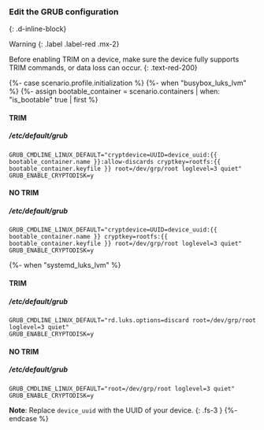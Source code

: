 ### Edit the GRUB configuration
{: .d-inline-block}

Warning
{: .label .label-red .mx-2}

Before enabling TRIM on a device, make sure the device fully supports TRIM commands, or data loss can occur.
{: .text-red-200}

{%- case scenario.profile.initialization %}
  {%- when "busybox_luks_lvm" %}
    {%- assign bootable_container = scenario.containers | when: "is_bootable" true | first %}
#### TRIM
##### /etc/default/grub
```
GRUB_CMDLINE_LINUX_DEFAULT="cryptdevice=UUID=device_uuid:{{ bootable_container.name }}:allow-discards cryptkey=rootfs:{{ bootable_container.keyfile }} root=/dev/grp/root loglevel=3 quiet"
GRUB_ENABLE_CRYPTODISK=y
```
#### NO TRIM
##### /etc/default/grub
```
GRUB_CMDLINE_LINUX_DEFAULT="cryptdevice=UUID=device_uuid:{{ bootable_container.name }} cryptkey=rootfs:{{ bootable_container.keyfile }} root=/dev/grp/root loglevel=3 quiet"
GRUB_ENABLE_CRYPTODISK=y
```
  {%- when "systemd_luks_lvm" %}
#### TRIM
##### /etc/default/grub
```
GRUB_CMDLINE_LINUX_DEFAULT="rd.luks.options=discard root=/dev/grp/root loglevel=3 quiet"
GRUB_ENABLE_CRYPTODISK=y
```
#### NO TRIM
##### /etc/default/grub
```
GRUB_CMDLINE_LINUX_DEFAULT="root=/dev/grp/root loglevel=3 quiet"
GRUB_ENABLE_CRYPTODISK=y
```
**Note**: Replace `device_uuid` with the UUID of your device.
{: .fs-3 }
{%- endcase %}
